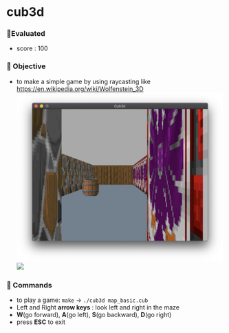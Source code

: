 # cub3d

### :mag_right:Evaluated
+ score : 100
### :mag_right: Objective
- to make a simple game by using raycasting like https://en.wikipedia.org/wiki/Wolfenstein_3D
![screenshot](./screenshot.png)
![](cub3d.gif)
### :mag_right: Commands
- to play a game: ```make``` -> ```./cub3d map_basic.cub```
- Left and Right **arrow keys** :  look left and right in the maze
- **W**(go forward), **A**(go left), **S**(go backward), **D**(go right)
- press **ESC** to exit